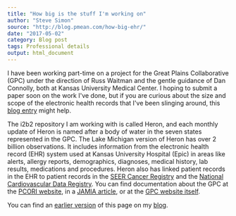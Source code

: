 ```yaml
---
title: "How big is the stuff I'm working on"
author: "Steve Simon"
source: "http://blog.pmean.com/how-big-ehr/"
date: "2017-05-02"
category: Blog post
tags: Professional details
output: html_document
---
```


I have been working part-time on a project for the Great Plains Collaborative (GPC) under the direction of Russ Waitman and the gentle guidance of Dan Connolly, both at Kansas University Medical Center. I hoping to submit a paper soon on the work I've done, but if you are curious about the size and scope of the electronic health records that I've been slinging around, this [blog entry][inf1] might help.

<!---More--->

The i2b2 repository I am working with is called Heron, and each monthly update of Heron is named after a body of water in the seven states represented in the GPC. The Lake Michigan version of Heron has over 2 billion observations. It includes information from the electronic health record (EHR) system used at Kansas University Hospital (Epic) in areas like alerts, allergy reports, demographics, diagnoses, medical history, lab results, medications and procedures. Heron also has linked patient records in the EHR to patient records in the [SEER Cancer Registry][inf2] and the [National Cardiovascular Data Registry][inf3]. You can find documentation about the GPC at the [PCORI website][inf4], in a [JAMIA article][inf5], or at the [GPC website itself][inf6].

You can find an [earlier version][sim1] of this page on my [blog][sim2].

[sim1]: http://blog.pmean.com/how-big-ehr/
[sim2]: http://blog.pmean.com

[inf1]: https://informatics.kumc.edu/work/blog/heron-michigan-update
[inf2]: https://seer.cancer.gov/registries/
[inf3]: https://cvquality.acc.org/NCDR-Home.aspx
[inf4]: http://www.pcori.org/research-results/2013/greater-plains-collaborative-gpc
[inf5]: https://www.ncbi.nlm.nih.gov/pmc/articles/PMC4078294/
[inf6]: http://www.gpcnetwork.org/